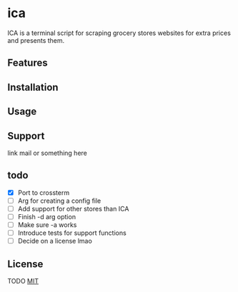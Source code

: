 # ica
ICA is a terminal script for scraping grocery stores websites for extra prices and presents them.

## Features


## Installation


## Usage


## Support
link mail or something here

## todo
- [x] Port to crossterm
- [ ] Arg for creating a config file
- [ ] Add support for other stores than ICA
- [ ] Finish -d arg option
- [ ] Make sure -a works
- [ ] Introduce tests for support functions
- [ ] Decide on a license lmao

## License
TODO
[MIT](https://choosealicense.com/licenses/mit/)

